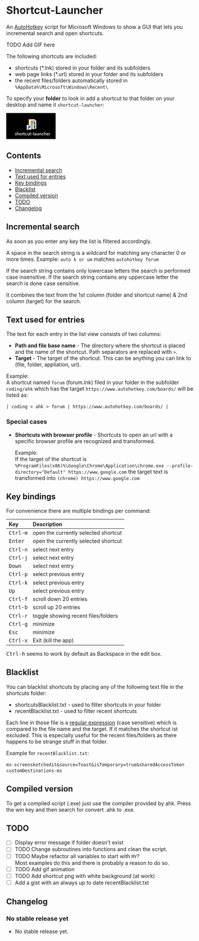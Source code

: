# Shortcut-Launcher

An [AutoHotkey](https://www.autohotkey.com/) script for Microsoft Windows to show a GUI that lets you incremental search and open shortcuts.

TODO Add GIF here

The following shortcuts are included:

- shortcuts (\*.lnk) stored in your folder and its subfolders
- web page links (\*.url) stored in your folder and its subfolders
- the recent files/folders automatically stored in `%AppData%\Microsoft\Windows\Recent\`

To specify your **folder** to look in add a shortcut to that folder on your desktop and name it `shortcut-launcher`:

![shortcut launcher on the desktop](img/desktop-shortcut.png)

## Contents

- [Incremental search](#incremental-search)
- [Text used for entries](#text-used-for-entries)
- [Key bindings](#key-bindings)
- [Blacklist](#blacklist)
- [Compiled version](#compiled-version)
- [TODO](#todo)
- [Changelog](#changelog)

## Incremental search

As soon as you enter any key the list is filtered accordingly.

A space in the search string is a wildcard for matching any character 0 or more times. Example: `auto k or um` matches `autohotkey forum`

If the search string contains only lowercase letters the search is performed case insensitive. If the search string contains any uppercase letter the search is done case sensitive.

It combines the text from the 1st column (folder and shortcut name) & 2nd column (target) for the search.

## Text used for entries

The text for each entry in the list view consists of two columns:

- **Path and file base name** - The directory where the shortcut is placed and the name of the shortcut. Path separators are replaced with `>`.
- **Target** - The target of the shortcut. This can be anything you can link to (file, folder, appliation, url).

Example:  
A shortcut named `forum` (forum.lnk) filed in your folder in the subfolder `coding/ahk` which has the target `https://www.autohotkey.com/boards/` will be listed as:

```text
| coding > ahk > forum | https://www.autohotkey.com/boards/ |
```

### Special cases

- **Shortcuts with browser profile** - Shortcuts to open an url with a specific browser profile are recognized and transformed.

  Example:  
  If the target of the shortcut is `%ProgramFiles(x86)%\Google\Chrome\Application\chrome.exe --profile-directory="Default" https://www.google.com` the target text is transformed into `(chrome) https://www.google.com`

## Key bindings

For convenience there are multiple bindings per command:

| Key               | Description                          |
| :---------------- | :----------------------------------- |
| <kbd>Ctrl-m</kbd> | open the currently selected shortcut |
| <kbd>Enter</kbd>  | open the currently selected shortcut |
| <kbd>Ctrl-n</kbd> | select next entry                    |
| <kbd>Ctrl-j</kbd> | select next entry                    |
| <kbd>Down</kbd>   | select next entry                    |
| <kbd>Ctrl-p</kbd> | select previous entry                |
| <kbd>Ctrl-k</kbd> | select previous entry                |
| <kbd>Up</kbd>     | select previous entry                |
| <kbd>Ctrl-f</kbd> | scroll down 20 entries               |
| <kbd>Ctrl-b</kbd> | scroll up 20 entries                 |
| <kbd>Ctrl-r</kbd> | toggle showing recent files/folders  |
| <kbd>Ctrl-g</kbd> | minimize                             |
| <kbd>Esc</kbd>    | minimize                             |
| <kbd>Ctrl-x</kbd> | Exit (kill the app)                  |

<kbd>Ctrl-h</kbd> seems to work by default as Backspace in the edit box.

## Blacklist

You can blacklist shortcuts by placing any of the following text file in the shortcuts folder:

- shortcutsBlacklist.txt - used to filter shortcuts in your folder
- recentBlacklist.txt - used to filter recent shortcuts

Each line in those file is a [regular expression](https://www.autohotkey.com/docs/misc/RegEx-QuickRef.htm) (case sensitive) which is compared to the file name and the target. If it matches the shortcut ist excluded. This is especially useful for the recent files/folders as there happens to be strange stuff in that folder.

Example for `recentBlacklist.txt`:

``` text
ms-screensketchedit&source=Toast&isTemporary=true&sharedAccessToken
customDestinations-ms
```


## Compiled version

To get a compiled script (.exe) just use the compiler provided by ahk. Press the win key and then search for convert .ahk to .exe.

## TODO

- [ ] Display error message if folder doesn't exist
- [ ] TODO Change subroutines into functions and clean the script.
- [ ] TODO Maybe refactor all variables to start with `MY`?  
  Most examples do this and there is probably a reason to do so.
- [ ] TODO Add gif animation
- [ ] TODO Add shortcut png with white background (at work)
- [ ] Add a gist with an always up to date recentBlacklist.txt
  
## Changelog

### No stable release yet

- No stable release yet.